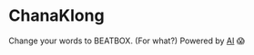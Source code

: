 # ChanaKlong

Change your words to BEATBOX. (For what?) Powered by [AI](https://github.com/ChanaKlong/beatbox-ai) 😱